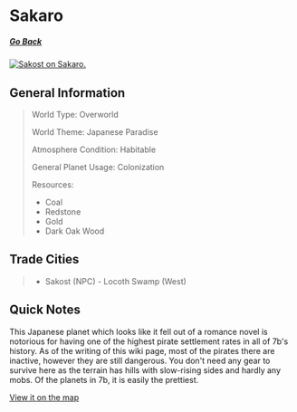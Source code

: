 # Sakaro

##### [Go Back](/wiki/space#planets)

<a href="https://imgur.com/7TPMN2K"><img src="https://i.imgur.com/7TPMN2K.jpg" title="Sakost on Sakaro." /></a>
## General Information

> World Type: Overworld
>
> World Theme: Japanese Paradise
>
> Atmosphere Condition: Habitable
>
> General Planet Usage: Colonization
>
> Resources:
> - Coal
> - Redstone
> - Gold
> - Dark Oak Wood

## Trade Cities
> - Sakost (NPC) - Locoth Swamp (West)

## Quick Notes

This Japanese planet which looks like it fell out of a romance novel is notorious for having one of the highest pirate settlement rates in all of 7b's history. As of the writing of this wiki page, most of the pirates there are inactive, however they are still dangerous. You don't need any gear to survive here as the terrain has hills with slow-rising sides and hardly any mobs. Of the planets in 7b, it is easily the prettiest.

[View it on the map](https://dynmap.starlegacy.net/?worldname=Sakaro)
